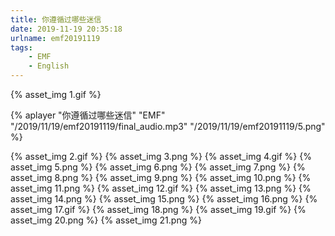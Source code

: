 ```yaml
---
title: 你遵循过哪些迷信
date: 2019-11-19 20:35:18
urlname: emf20191119
tags:
    - EMF
    - English
---
```

{% asset_img 1.gif %} &nbsp;
 <!-- more -->
 
  {% aplayer "你遵循过哪些迷信" "EMF" "/2019/11/19/emf20191119/final_audio.mp3"  "/2019/11/19/emf20191119/5.png" %}
  
  {% asset_img 2.gif %}
  {% asset_img 3.png %}
  {% asset_img 4.gif %}
  {% asset_img 5.png %}
  {% asset_img 6.png %}
  {% asset_img 7.png %}
  {% asset_img 8.png %}
  {% asset_img 9.png %}
  {% asset_img 10.png %}
  {% asset_img 11.png %}
  {% asset_img 12.gif %}
  {% asset_img 13.png %}
  {% asset_img 14.png %}
  {% asset_img 15.png %}
  {% asset_img 16.png %}
  {% asset_img 17.gif %}
  {% asset_img 18.png %}
  {% asset_img 19.gif %}
  {% asset_img 20.png %}
  {% asset_img 21.png %}